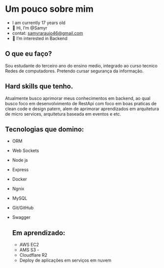 

# Um pouco sobre mim
- I am currently 17 years old 
- 👋 Hi, I’m @Samyr
- contat: samyraraujo46@gmail.com
- 👀 I’m interested in Backend 

## O que eu faço?
Sou estudante do terceiro ano do ensino medio, integrado ao curso tecnico Redes de computadores. Pretendo cursar segurança da informação.

 ## Hard skills que tenho.
 Atualmente busco aprimorar meus conhecimentos em backend, ao qual busco foco em desenvolvimento de RestApi com foco em boas praticas de clean code e design patern, alem de aprimorar aprendizados em arquitetura de micro services, arquitetura baseada em eventos e etc.
 


 ## Tecnologias que domino:
- ORM
- Web Sockets
- Node js 
- Express 
- Docker 
- Ngnix 
- MySQL 
- Git/GitHub 
- Swagger


  ## Em aprendizado:
  - AWS EC2
  - AMS S3 -
  -  Cloudflare R2 
  -  Deploy de aplicações em serviços em nuvem
 
 
 

